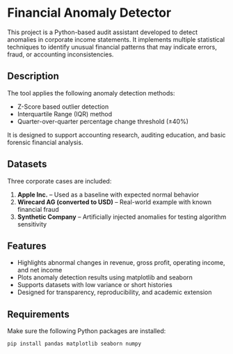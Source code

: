 # Financial Anomaly Detector

This project is a Python-based audit assistant developed to detect anomalies in corporate income statements. It implements multiple statistical techniques to identify unusual financial patterns that may indicate errors, fraud, or accounting inconsistencies.

## Description

The tool applies the following anomaly detection methods:

- Z-Score based outlier detection
- Interquartile Range (IQR) method
- Quarter-over-quarter percentage change threshold (±40%)

It is designed to support accounting research, auditing education, and basic forensic financial analysis.

## Datasets

Three corporate cases are included:

1. **Apple Inc.** – Used as a baseline with expected normal behavior
2. **Wirecard AG (converted to USD)** – Real-world example with known financial fraud
3. **Synthetic Company** – Artificially injected anomalies for testing algorithm sensitivity

## Features

- Highlights abnormal changes in revenue, gross profit, operating income, and net income
- Plots anomaly detection results using matplotlib and seaborn
- Supports datasets with low variance or short histories
- Designed for transparency, reproducibility, and academic extension

## Requirements

Make sure the following Python packages are installed:

```bash
pip install pandas matplotlib seaborn numpy
